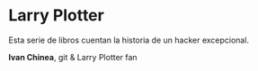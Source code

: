 # Larry Plotter

Esta serie de libros cuentan la historia de un hacker excepcional.

**Ivan Chinea**, git & Larry Plotter fan
